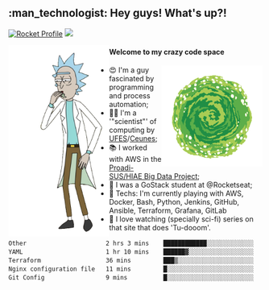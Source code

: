 
<h2> :man_technologist: Hey guys! What's up?!</h2>
                                                                         
[![Rocket Profile](https://img.shields.io/static/v1?label=Rocketseat&message=Profile&colorA=purple&color=black&logo=Rocket&logoColor=white)](https://app.rocketseat.com.br/me/elyabe)
<a href="https://www.linkedin.com/in/elyabe/"><img src="https://img.shields.io/badge/LinkedIn-informational?logo=linkedin"/></a>

<img align='left' src="https://raw.githubusercontent.com/Elyabe/Elyabe/master/images/rick-dancing.gif" width='200'>

                       
#### Welcome to my crazy code space 
<img align='right' src="https://raw.githubusercontent.com/Elyabe/elyabe/master/images/portal-3.gif" width='200'>

- :heart_eyes: I'm a guy fascinated by programming and process automation; 
- :office_worker: I'm a '"scientist"' of computing by [UFES](http://ufes.br)/[Ceunes](http://ceunes.ufes.br);
- :books: I worked with AWS in the [Proadi-SUS/HIAE Big Data Project](https://www.einstein.br/responsabilidade-social/atuacao-com-o-ministerio-da-saude/proadi-sus);
- :rocket: I was a GoStack student at @Rocketseat;
- :green_heart: Techs: I'm currently playing with AWS, Docker, Bash, Python, Jenkins, GitHub, Ansible, Terraform, Grafana, GitLab
- :movie_camera: I love watching (specially sci-fi) series on that site that does 'Tu-dooom'.

<!--START_SECTION:waka-->

```txt
Other                      2 hrs 3 mins    ████████████░░░░░░░░░░░░░   47.43 %
YAML                       1 hr 10 mins    ██████▓░░░░░░░░░░░░░░░░░░   27.08 %
Terraform                  36 mins         ███▒░░░░░░░░░░░░░░░░░░░░░   13.87 %
Nginx configuration file   11 mins         █░░░░░░░░░░░░░░░░░░░░░░░░   04.51 %
Git Config                 9 mins          █░░░░░░░░░░░░░░░░░░░░░░░░   03.78 %
```

<!--END_SECTION:waka-->
